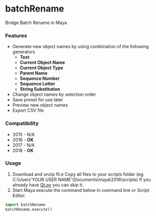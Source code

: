 # batchRename
Bridge Batch Rename in Maya

### Features
* Generate new object names by using combination of the following generators
  * **Text**
  * **Current Object Name**
  * **Current Object Type**
  * **Parent Name**
  * **Sequence Number**
  * **Sequence Letter**
  * **String Substitution**
* Change object names by selection order
* Save preset for use later
* Preview new object names
* Export CSV file

### Compatibility
* 2015 - N/A
* 2016 - **OK**
* 2017 - N/A
* 2018 - **OK**

### Usage
1. Download and unzip fil.e Copy all files to your scripts folder (eg. C:\Users\'YOUR USER NAME'\Documents\maya\2016\scripts) If you already have [Qt.py](https://github.com/mottosso/Qt.py) you can skip it.
1. Start Maya execute the command below in command line or Script Editor.
```python
import batchRename
batchRename.execute()
```

